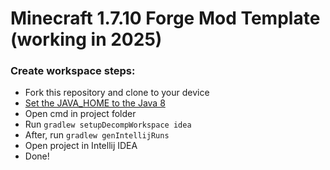 # Minecraft 1.7.10 Forge Mod Template (working in 2025)

### Create workspace steps:
- Fork this repository and clone to your device
- [Set the JAVA_HOME to the Java 8](https://www.youtube.com/watch?v=-dcNgBN44ss)
- Open cmd in project folder
- Run `gradlew setupDecompWorkspace idea`
- After, run `gradlew genIntellijRuns`
- Open project in Intellij IDEA
- Done!
